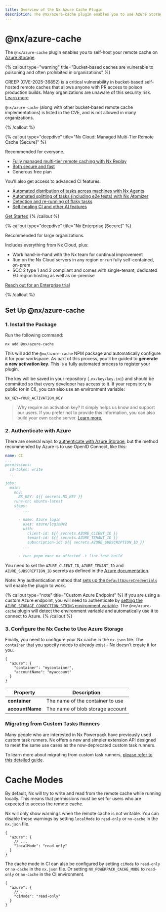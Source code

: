 ```yaml
---
title: Overview of the Nx Azure Cache Plugin
description: The @nx/azure-cache plugin enables you to use Azure Storage to host your remote cache for efficient build caching across your team.
---
```


# @nx/azure-cache

The `@nx/azure-cache` plugin enables you to self-host your remote cache on [Azure Storage](https://azure.microsoft.com/en-us/products/storage/blobs).

{% callout type="warning" title="Bucket-based caches are vulnerable to poisoning and often prohibited in organizations" %}

CREEP (CVE-2025-36852) is a critical vulnerability in bucket-based self-hosted remote caches that allows anyone with PR access to poison production builds. Many organizations are unaware of this security risk. [Learn more](/blog/creep-vulnerability-build-cache-security)

`@nx/azure-cache` (along with other bucket-based remote cache implementations) is listed in the CVE, and is not allowed in many organizations.

{% /callout %}

{% callout type="deepdive" title="Nx Cloud: Managed Multi-Tier Remote Cache [Secure]" %}

Recommended for everyone.

- [Fully managed multi-tier remote caching with Nx Replay](/ci/features/remote-cache)
- [Both secure and fast](/enterprise/security)
- Generous free plan

You'll also get access to advanced CI features:

- [Automated distribution of tasks across machines with Nx Agents](/ci/features/distribute-task-execution)
- [Automated splitting of tasks (including e2e tests) with Nx Atomizer](/ci/features/split-e2e-tasks)
- [Detection and re-running of flaky tasks](/ci/features/flaky-tasks)
- [Self-healing CI and other AI features](/ai)

[Get Started](https://cloud.nx.app)
{% /callout %}

{% callout type="deepdive" title="Nx Enterprise [Secure]" %}

Recommended for large organizations.

Includes everything from Nx Cloud, plus:

- Work hand-in-hand with the Nx team for continual improvement
- Run on the Nx Cloud servers in any region or run fully self-contained, on-prem
- SOC 2 type 1 and 2 compliant and comes with single-tenant, dedicated EU region hosting as well as on-premise

[Reach out for an Enterprise trial](/enterprise/trial)

{% /callout %}

## Set Up @nx/azure-cache

### 1. Install the Package

Run the following command:

```shell
nx add @nx/azure-cache
```

This will add the `@nx/azure-cache` NPM package and automatically configure it for your workspace. As part of this process, you'll be guided to **generate a new activation key**. This is a fully automated process to register your plugin.

The key will be saved in your repository (`.nx/key/key.ini`) and should be committed so that every developer has access to it. If your repository is public (or in CI), you can also use an environment variable:

```{% fileName=".env" %}
NX_KEY=YOUR_ACTIVATION_KEY
```

> Why require an activation key? It simply helps us know and support our users. If you prefer not to provide this information, you can also build your own cache server. [Learn more.](/recipes/running-tasks/self-hosted-caching)

### 2. Authenticate with Azure

There are several ways to [authenticate with Azure Storage](https://github.com/Azure/login#login-with-openid-connect-oidc-recommended), but the method recommended by Azure is to use OpenID Connect, like this:

```yaml {% fileName=".github/workflows/ci.yml" %}
name: CI
...
permissions:
  id-token: write
  ...

jobs:
  main:
    env:
      NX_KEY: ${{ secrets.NX_KEY }}
    runs-on: ubuntu-latest
    steps:
        ...

      - name: Azure login
        uses: azure/login@v2
        with:
          client-id: ${{ secrets.AZURE_CLIENT_ID }}
          tenant-id: ${{ secrets.AZURE_TENANT_ID }}
          subscription-id: ${{ secrets.AZURE_SUBSCRIPTION_ID }}
        ...

      - run: pnpm exec nx affected -t lint test build
```

You need to set the `AZURE_CLIENT_ID`, `AZURE_TENANT_ID` and `AZURE_SUBSCRIPTION_ID` secrets as defined in the [Azure documentation](https://github.com/Azure/login#login-with-openid-connect-oidc-recommended).

Note: Any authentication method that [sets up the `DefaultAzureCredentials`](https://learn.microsoft.com/en-us/azure/developer/javascript/sdk/credential-chains#use-defaultazurecredential-for-flexibility) will enable the plugin to work.

{% callout type="note" title="Custom Azure Endpoint" %}
If you are using a custom Azure endpoint, you will need to authenticate by [setting the `AZURE_STORAGE_CONNECTION_STRING` environment variable](https://learn.microsoft.com/en-us/azure/storage/common/storage-configure-connection-string). The `@nx/azure-cache` plugin will detect the environment variable and automatically use it to connect to Azure.
{% /callout %}

### 3. Configure the Nx Cache to Use Azure Storage

Finally, you need to configure your Nx cache in the `nx.json` file. The `container` that you specify needs to already exist - Nx doesn't create it for you.

```jsonc {% fileName="nx.json" %}
{
  "azure": {
    "container": "mycontainer",
    "accountName": "myaccount"
  }
}
```

| **Property**    | **Description**                  |
| --------------- | -------------------------------- |
| **container**   | The name of the container to use |
| **accountName** | The name of blob storage account |

### Migrating from Custom Tasks Runners

Many people who are interested in Nx Powerpack have previously used custom task runners. Nx offers a new and simpler extension API designed to meet the same use cases as the now-deprecated custom task runners.

To learn more about migrating from custom task runners, [please refer to this detailed guide](/deprecated/custom-tasks-runner).

# Cache Modes

By default, Nx will try to write and read from the remote cache while running locally. This means that permissions must be set for users who are expected to access the remote cache.

Nx will only show warnings when the remote cache is not writable. You can disable these warnings by setting `localMode` to `read-only` or `no-cache` in the `nx.json` file.

```jsonc {% fileName="nx.json" %}
{
  "azure": {
    // ...
    "localMode": "read-only"
  }
}
```

The cache mode in CI can also be configured by setting `ciMode` to `read-only` or `no-cache` in the `nx.json` file. Or setting `NX_POWERPACK_CACHE_MODE` to `read-only` or `no-cache` in the CI environment.

```jsonc {% fileName="nx.json" %}
{
  "azure": {
    // ...
    "ciMode": "read-only"
  }
}
```
